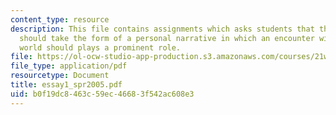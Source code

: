 ```yaml
---
content_type: resource
description: This file contains assignments which asks students that their first essay
  should take the form of a personal narrative in which an encounter with the natural
  world should plays a prominent role.
file: https://ol-ocw-studio-app-production.s3.amazonaws.com/courses/21w-730-3-writing-and-the-environment-spring-2005/b0f19dc8463c59ec46683f542ac608e3_essay1_spr2005.pdf
file_type: application/pdf
resourcetype: Document
title: essay1_spr2005.pdf
uid: b0f19dc8-463c-59ec-4668-3f542ac608e3
---
```

